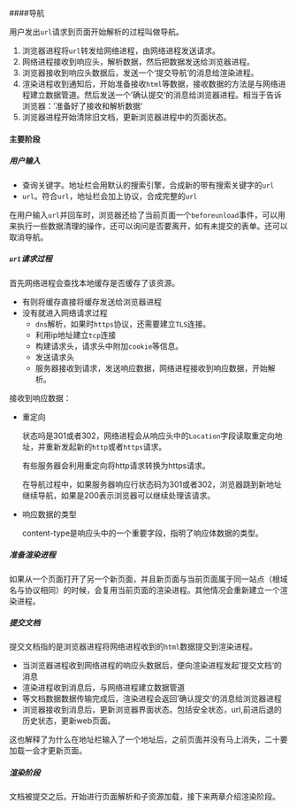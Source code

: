 ####导航

用户发出`url`请求到页面开始解析的过程叫做导航。

1. 浏览器进程将`url`转发给网络进程，由网络进程发送请求。
2. 网络进程接收到响应头，解析数据，然后把数据发送给浏览器进程。
3. 浏览器接收到响应头数据后，发送一个‘提交导航‘的消息给渲染进程。
4. 渲染进程收到通知后，开始准备接收`html`等数据，接收数据的方法是与网络进程建立数据管道。然后发送一个’确认提交‘的消息给浏览器进程。相当于告诉浏览器：’准备好了接收和解析数据‘
5. 浏览器进程开始清除旧文档，更新浏览器进程中的页面状态。

#### 主要阶段

##### 用户输入

+ 查询关键字。地址栏会用默认的搜索引擎，合成新的带有搜索关键字的`url`
+ `url`。符合`url`，地址栏会加上协议，合成完整的`url`

在用户输入`url`并回车时，浏览器还给了当前页面一个`beforeunload`事件，可以用来执行一些数据清理的操作，还可以询问是否要离开，如有未提交的表单。还可以取消导航。

##### `url`请求过程

首先网络进程会查找本地缓存是否缓存了该资源。

+ 有则将缓存直接将缓存发送给浏览器进程
+ 没有就进入网络请求过程
  + `dns`解析，如果时`https`协议，还需要建立`TLS`连接。
  + 利用ip地址建立`tcp`连接
  + 构建请求头，请求头中附加`cookie`等信息。
  + 发送请求头
  + 服务器接收到请求，发送响应数据，网络进程接收到响应数据，开始解析。

接收到响应数据：

+ 重定向

  状态吗是301或者302，网络进程会从响应头中的`Location`字段读取重定向地址，并重新发起新的`http`或者`https`请求。

  有些服务器会利用重定向将http请求转换为https请求。

  在导航过程中，如果服务器响应行状态码为301或者302，浏览器跳到新地址继续导航，如果是200表示浏览器可以继续处理该请求。

+ 响应数据的类型

  content-type是响应头中的一个重要字段，指明了响应体数据的类型。

##### 准备渲染进程

如果从一个页面打开了另一个新页面，并且新页面与当前页面属于同一站点（根域名与协议相同）的时候，会复用当前页面的渲染进程。其他情况会重新建立一个渲染进程。

##### 提交文档

提交文档指的是浏览器进程将网络进程收到的`html`数据提交到渲染进程。

+ 当浏览器进程收到网络进程的响应头数据后，便向渲染进程发起’提交文档‘的消息
+ 渲染进程收到消息后，与网络进程建立数据管道
+ 等文档数据数据传输完成后，渲染进程会返回’确认提交‘的消息给浏览器进程
+ 浏览器接收到消息后，更新浏览器界面状态。包括安全状态，url,前进后退的历史状态，更新web页面。

这也解释了为什么在地址栏输入了一个地址后，之前页面并没有马上消失，二十要加载一会才更新页面。

##### 渲染阶段

文档被提交之后。开始进行页面解析和子资源加载，接下来两章介绍渲染阶段。

